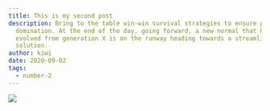 ```yaml
---
title: This is my second post
description: Bring to the table win-win survival strategies to ensure proactive
  domination. At the end of the day, going forward, a new normal that has
  evolved from generation X is on the runway heading towards a streamlined cloud
  solution.
author: kiwi
date: 2020-09-02
tags:
  - number-2
---
```

![](/static/img/propose-day.png)